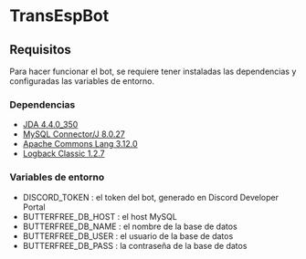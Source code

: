 # TransEspBot
## Requisitos
Para hacer funcionar el bot, se requiere tener instaladas las dependencias y configuradas las variables de entorno.
### Dependencias
- [JDA 4.4.0_350](https://github.com/DV8FromTheWorld/JDA/releases/tag/v4.4.0)
- [MySQL Connector/J 8.0.27](https://mvnrepository.com/artifact/mysql/mysql-connector-java/8.0.27)
- [Apache Commons Lang 3.12.0](https://mvnrepository.com/artifact/org.apache.commons/commons-lang3/3.12.0)
- [Logback Classic 1.2.7](https://mvnrepository.com/artifact/ch.qos.logback/logback-classic/1.2.7)
### Variables de entorno
- DISCORD_TOKEN : el token del bot, generado en Discord Developer Portal
- BUTTERFREE_DB_HOST : el host MySQL
- BUTTERFREE_DB_NAME : el nombre de la base de datos
- BUTTERFREE_DB_USER : el usuario de la base de datos
- BUTTERFREE_DB_PASS : la contraseña de la base de datos
